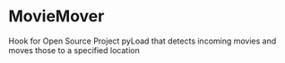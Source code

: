 MovieMover
==========

Hook for Open Source Project pyLoad that detects incoming movies and moves those to a specified location
